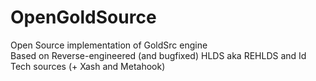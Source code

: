 # OpenGoldSource

Open Source implementation of GoldSrc engine  
Based on Reverse-engineered (and bugfixed) HLDS aka REHLDS and Id Tech sources (+ Xash and Metahook)